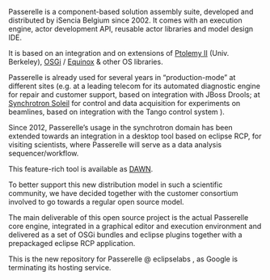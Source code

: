 Passerelle is a component-based solution assembly suite, developed and distributed by iSencia Belgium since 2002. 
It comes with an execution engine, actor development API, reusable actor libraries and model design IDE.

It is based on an integration and on extensions of [Ptolemy II](http://ptolemy.berkeley.edu/ptolemyII/) (Univ. Berkeley), [OSGi](http://www.osgi.org/Main/HomePage) / [Equinox](http://www.eclipse.org/equinox/) & other OS libraries.

Passerelle is already used for several years in “production-mode” at different sites 
(e.g. at a leading telecom for its automated diagnostic engine for repair and customer support, 
based on integration with JBoss Drools; at [Synchrotron Soleil](http://www.synchrotron-soleil.fr/) for control and data acquisition 
for experiments on beamlines, based on integration with the Tango control system ).

Since 2012, Passerelle’s usage in the synchrotron domain has been extended towards an integration 
in a desktop tool based on eclipse RCP, for visiting scientists, 
where Passerelle will serve as a data analysis sequencer/workflow.

This feature-rich tool is available as [DAWN](http://www.dawnsci.org/).

To better support this new distribution model in such a scientific community, 
we have decided together with the customer consortium involved to go towards a regular open source model.

The main deliverable of this open source project is the actual Passerelle core engine, 
integrated in a graphical editor and execution environment and delivered as a set of OSGi bundles 
and eclipse plugins together with a prepackaged eclipse RCP application. 


This is the new repository for Passerelle @ eclipselabs , as Google is terminating its hosting service.
